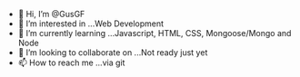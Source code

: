 - 👋 Hi, I’m @GusGF
- 👀 I’m interested in ...Web Development
- 🌱 I’m currently learning ...Javascript, HTML, CSS, Mongoose/Mongo and Node
- 💞️ I’m looking to collaborate on ...Not ready just yet
- 📫 How to reach me ...via git

<!---
GusGF/GusGF is a ✨ special ✨ repository because its `README.md` (this file) appears on your GitHub profile.
You can click the Preview link to take a look at your changes.
--->
